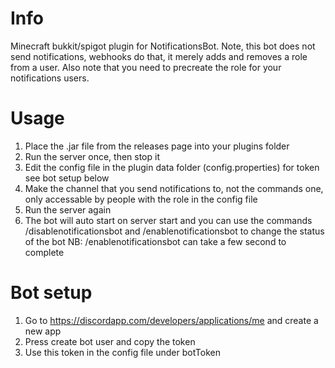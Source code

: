 # Info 
Minecraft bukkit/spigot plugin for NotificationsBot. Note, this bot does not send notifications, webhooks do that, it merely adds and removes a role from a user.
Also note that you need to precreate the role for your notifications users.

# Usage
1. Place the .jar file from the releases page into your plugins folder
2. Run the server once, then stop it
3. Edit the config file in the plugin data folder (config.properties) for token see bot setup below
4. Make the channel that you send notifications to, not the commands one, only accessable by people with the role in the config file
5. Run the server again
6. The bot will auto start on server start and you can use the commands /disablenotificationsbot and /enablenotificationsbot to change the status of the bot NB: /enablenotificationsbot can take a few second to complete

# Bot setup
1. Go to https://discordapp.com/developers/applications/me and create a new app
2. Press create bot user and copy the token
3. Use this token in the config file under botToken